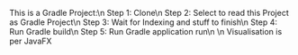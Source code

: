 This is a Gradle Project:\n
Step 1: Clone\n
Step 2: Select to read this Project as Gradle Project\n
Step 3: Wait for Indexing and stuff to finish\n
Step 4: Run Gradle build\n
Step 5: Run Gradle application run\n
\n
Visualisation is per JavaFX
